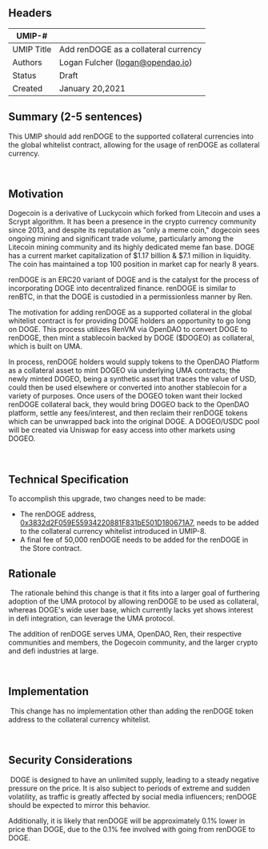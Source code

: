 ## Headers
| UMIP-#    |                                                                                                                                          |
|------------|------------------------------------------------------------------------------------------------------------------------------------------|
| UMIP Title | Add renDOGE as a collateral currency              |
| Authors    | Logan Fulcher (logan@opendao.io) |
| Status     | Draft                                                                                                                                    |
| Created    | January 20,2021                                                                                                                           |

## Summary (2-5 sentences)
This UMIP should add renDOGE to the supported collateral currencies into the global whitelist contract, allowing for the usage of renDOGE as collateral currency.

​

## Motivation
Dogecoin is a derivative of Luckycoin which forked from Litecoin and uses a Scrypt algorithm. It has been a presence in the crypto currency community since 2013, and despite its reputation as "only a meme coin," dogecoin sees ongoing mining and significant trade volume, particularly among the Litecoin mining community and its highly dedicated meme fan base. DOGE has a current market capitalization of $1.17 billion & $7.1 million in liquidity. The coin has maintained a top 100 position in market cap for nearly 8 years.

renDOGE is an ERC20 variant of DOGE and is the catalyst for the process of incorporating DOGE into decentralized finance. renDOGE is similar to renBTC, in that the DOGE is custodied in a permissionless manner by Ren.

The motivation for adding renDOGE as a supported collateral in the global whitelist contract is for providing DOGE holders an opportunity to go long on DOGE. This process utilizes RenVM via OpenDAO to convert DOGE to renDOGE, then mint a stablecoin backed by DOGE ($DOGEO) as collateral, which is built on UMA. 

In process, renDOGE holders would supply tokens to the OpenDAO Platform as a collateral asset to mint DOGEO via underlying UMA contracts; the newly minted DOGEO, being a synthetic asset that traces the value of USD, could then be used elsewhere or converted into another stablecoin for a variety of purposes.  Once users of the DOGEO token want their locked renDOGE collateral back, they would bring DOGEO back to the OpenDAO platform, settle any fees/interest, and then reclaim their renDOGE tokens which can be unwrapped back into the original DOGE. A DOGEO/USDC pool will be created via Uniswap for easy access into other markets using DOGEO.

​
​
## Technical Specification
To accomplish this upgrade, two changes need to be made:
- The renDOGE address, [0x3832d2F059E55934220881F831bE501D180671A7](https://etherscan.io/token/0x3832d2F059E55934220881F831bE501D180671A7), needs to be added to the collateral currency whitelist introduced in UMIP-8. 
- A final fee of 50,000 renDOGE needs to be added for the renDOGE in the Store contract.



## Rationale
​
The rationale behind this change is that it fits into a larger goal of furthering adoption of the UMA protocol by allowing renDOGE to be used as collateral, whereas DOGE's wide user base, which currently lacks yet shows interest in defi integration, can leverage the UMA protocol.

The addition of renDOGE serves UMA, OpenDAO, Ren, their respective communities and members, the Dogecoin community, and the larger crypto and defi industries at large.

​

## Implementation
​
This change has no implementation other than adding the renDOGE token address to the collateral currency whitelist.


​
## Security Considerations
​
DOGE is designed to have an unlimited supply, leading to a steady negative pressure on the price. It is also subject to periods of extreme and sudden volatility, as traffic is greatly affected by social media influencers; renDOGE should be expected to mirror this behavior.

Additionally, it is likely that renDOGE will be approximately 0.1% lower in price than DOGE, due to the 0.1% fee involved with going from renDOGE to DOGE. 
